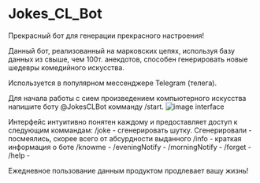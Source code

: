 # Jokes_CL_Bot

Прекрасный бот для генерации прекрасного настроения!

Данный бот, реализованный на марковских цепях, используя базу данных из свыше, чем 100т. анекдотов, способен генерировать новые шедевры комедийного искусства.

Используется в популярном мессенджере Telegram (телега).

Для начала работы с сием произведением компьютерного искусства напишите боту @JokesCLBot комманду /start.
![image interface](https://i.imgur.com/OZAUopP.png)

Интерфейс интуитивно понятен каждому и предоставляет доступ к следующим коммандам:
/joke - сгенерировать шутку. Сгенерировали - посмеялись, скорее всего от абсурдности выданного
/info - краткая информация о боте
/knowme - 
/eveningNotify -
/morningNotify -
/forget -
/help -

Ежедневное пользование данным продуктом продлевает вашу жизнь!
